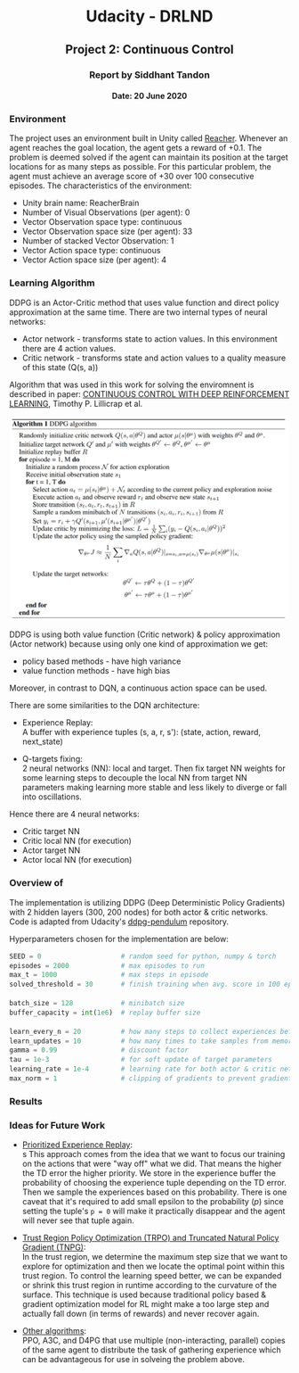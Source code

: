 <center><h1>Udacity - DRLND</h1></center>
<center><h2>Project 2: Continuous Control</h2></center>
<center><h3>Report by Siddhant Tandon</h3></center>
<center><h4>Date: 20 June 2020</h4></center>


### Environment
The project uses an environment built in Unity called  [Reacher](https://github.com/Unity-Technologies/ml-agents/blob/master/docs/Learning-Environment-Examples.md#reacher). Whenever an agent reaches the goal location, the agent gets a reward of +0.1. The problem is deemed solved if the agent can maintain its position at the target locations for as many steps as possible. For this particular problem, the agent must achieve an average score of +30 over 100 consecutive episodes. The characteristics of the environment:

- Unity brain name: ReacherBrain
- Number of Visual Observations (per agent): 0
- Vector Observation space type: continuous
- Vector Observation space size (per agent): 33
- Number of stacked Vector Observation: 1
- Vector Action space type: continuous
- Vector Action space size (per agent): 4

### Learning Algorithm
DDPG is an Actor-Critic method that uses value function and direct policy approximation at the same time.
There are two internal types of neural networks:
- Actor network - transforms state to action values. In this environment there are 4 action values.
- Critic network - transforms state and action values to a quality measure of this state (Q(s, a))

Algorithm that was used in this work for solving the enviromnent is described in paper:
[CONTINUOUS CONTROL WITH DEEP REINFORCEMENT LEARNING](https://arxiv.org/pdf/1509.02971.pdf), Timothy P. Lillicrap et al.

![DDPG Algorithm](./images/algorithm.jpg)


DDPG is using both value function (Critic network) & policy approximation (Actor network) because using only one kind of approximation we get:

- policy based methods - have high variance
- value function methods - have high bias

Moreover, in contrast to DQN, a continuous action space can be used.

There are some similarities to the DQN architecture:

-  Experience Replay:<br>
  A buffer with experience tuples (s, a, r, s'): (state, action, reward, next_state)

-  Q-targets fixing: <br>
   2 neural networks (NN): local and target.
  Then fix target NN weights for some learning steps to decouple
  the local NN from target NN parameters making learning more stable and less likely to diverge or fall into oscillations.

Hence there are 4 neural networks:
- Critic target NN
- Critic local NN (for execution)
- Actor target NN
- Actor local NN (for execution)


### Overview of
The implementation is utilizing DDPG (Deep Deterministic Policy Gradients) with 2 hidden layers (300, 200 nodes) for both actor & critic networks.
Code is adapted from Udacity's [ddpg-pendulum](https://github.com/udacity/deep-reinforcement-learning/tree/master/ddpg-pendulum) repository.

Hyperparameters chosen for the implementation are below:

```python
SEED = 0                    # random seed for python, numpy & torch
episodes = 2000             # max episodes to run
max_t = 1000                # max steps in episode
solved_threshold = 30       # finish training when avg. score in 100 episodes crosses this threshold

batch_size = 128            # minibatch size
buffer_capacity = int(1e6)  # replay buffer size

learn_every_n = 20          # how many steps to collect experiences before learning
learn_updates = 10          # how many times to take samples from memory while learning
gamma = 0.99                # discount factor
tau = 1e-3                  # for soft update of target parameters
learning_rate = 1e-4        # learning rate for both actor & critic networks
max_norm = 1                # clipping of gradients to prevent gradient explosion
```


### Results


### Ideas for Future Work
 - <ins>Prioritized Experience Replay</ins>:<br>s
This approach comes from the idea that we want to focus our training on the actions that were "way off" what we did.
That means the higher the TD error the higher priority. We store in the experience buffer the probability of choosing the experience tuple depending on the TD error.
Then we sample the experiences based on this probability.
There is one caveat that it's required to add small epsilon to the probability (_p_) since setting the tuple's `p = 0` will make it practically disappear and the agent will never see that tuple again.

 - <ins>Trust Region Policy Optimization (TRPO) and Truncated Natural Policy Gradient (TNPG)</ins>:
<br>In the trust region, we determine the maximum step size that we want to explore for optimization and then we locate the optimal point within this trust region.
To control the learning speed better, we can be expanded or shrink this trust region in runtime according to the curvature of the surface.
This technique is used because traditional policy based & gradient optimization model for RL might make a too large step and actually fall down (in terms of rewards) and never recover again.

 - <ins>Other algorithms</ins>: <br>PPO, A3C, and D4PG that use multiple (non-interacting, parallel) copies of the same agent to distribute the task of gathering experience which can be advantageous for use in solveing the problem above.
